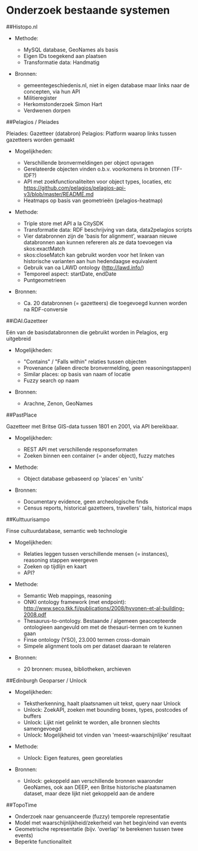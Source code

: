 # Onderzoek bestaande systemen

##Histopo.nl

- Methode:
  - MySQL database, GeoNames als basis
  - Eigen IDs toegekend aan plaatsen
  - Transformatie data: Handmatig

- Bronnen: 
  -	gemeentegeschiedenis.nl, niet in eigen database maar links naar de concepten, via hun API
  - Militieregister
  - Herkomstonderzoek Simon Hart
  - Verdwenen dorpen

##Pelagios / Pleiades

Pleiades: Gazetteer (databron)
Pelagios: Platform waarop links tussen gazetteers worden gemaakt

- Mogelijkheden:
  - Verschillende bronvermeldingen per object opvragen
  - Gerelateerde objecten vinden o.b.v. voorkomens in bronnen (TF-IDF?)
  - API met zoekfunctionaliteiten voor object types, locaties, etc 
	https://github.com/pelagios/pelagios-api-v3/blob/master/README.md
  - Heatmaps op basis van geometrieën (pelagios-heatmap)

- Methode:
  - Triple store met API a la CitySDK
  - Transformatie data: RDF beschrijving van data, data2pelagios scripts
  - Vier databronnen zijn de 'basis for alignment', waaraan nieuwe databronnen aan kunnen refereren als ze data toevoegen via 				skos:exactMatch
  - skos:closeMatch kan gebruikt worden voor het linken van historische varianten aan hun hedendaagse equivalent
  - Gebruik van oa LAWD ontology (http://lawd.info/)
  - Temporeel aspect: startDate, endDate
  - Puntgeometrieen

- Bronnen:
  - Ca. 20 databronnen (= gazetteers) die toegevoegd kunnen worden na RDF-conversie

##iDAI.Gazetteer

Eén van de basisdatabronnen die gebruikt worden in Pelagios, erg uitgebreid

- Mogelijkheden:
  - "Contains" / "Falls within" relaties tussen objecten
  - Provenance (alleen directe bronvermelding, geen reasoningstappen)
  - Similar places: op basis van naam of locatie
  - Fuzzy search op naam

- Bronnen:
  - Arachne, Zenon, GeoNames

##PastPlace

Gazetteer met Britse GIS-data tussen 1801 en 2001, via API bereikbaar.

- Mogelijkheden:
  - REST API met verschillende responseformaten
  - Zoeken binnen een container (= ander object), fuzzy matches

- Methode:
  - Object database gebaseerd op 'places' en 'units'

- Bronnen:
  - Documentary evidence, geen archeologische finds
  - Census reports, historical gazetteers, travellers' tails, historical maps

##Kulttuurisampo

Finse cultuurdatabase, semantic web technologie

- Mogelijkheden:
  -	Relaties leggen tussen verschillende mensen (= instances), reasoning stappen weergeven
  - Zoeken op tijdlijn en kaart
  - API?

- Methode:
  - Semantic Web mappings, reasoning
  - ONKI ontology framework (met endpoint):
	http://www.seco.tkk.fi/publications/2008/hyvonen-et-al-building-2008.pdf
  -	Thesaurus-to-ontology. Bestaande / algemeen geaccepteerde ontologieen aangevuld om met de thesauri-termen om te kunnen gaan
  - Finse ontology (YSO), 23.000 termen cross-domain
  - Simpele alignment tools om per dataset daaraan te relateren

- Bronnen:
  - 20 bronnen: musea, bibliotheken, archieven

##Edinburgh Geoparser / Unlock

- Mogelijkheden:
  - Tekstherkenning, haalt plaatsnamen uit tekst, query naar Unlock
  - Unlock: ZoekAPI, zoeken met bounding boxes, types, postcodes of buffers
  - Unlock: Lijkt niet gelinkt te worden, alle bronnen slechts samengevoegd
  - Unlock: Mogelijkheid tot vinden van 'meest-waarschijnlijke' resultaat

- Methode:
  - Unlock: Eigen features, geen georelaties

- Bronnen:
  - Unlock: gekoppeld aan verschillende bronnen waaronder GeoNames, ook aan DEEP, een Britse historische plaatsnamen dataset, maar deze lijkt niet gekoppeld aan de andere

##TopoTime

- Onderzoek naar genuanceerde (fuzzy) temporele representatie
- Model met waarschijnlijkheid/zekerheid van het begin/eind van events
- Geometrische representatie (bijv. 'overlap' te berekenen tussen twee events)
- Beperkte functionaliteit 